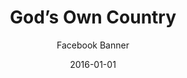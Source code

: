 ---
date: 2016-01-01
title:  God’s Own Country
subtitle: Facebook Banner
category: film-assets
code: <iframe src="https://www.facebook.com/plugins/video.php?href=https%3A%2F%2Fwww.facebook.com%2FTheHydeParkPictureHouse%2Fvideos%2F10156553413549056%2F&show_text=0&width=626" width="626" height="252" style="border:none;overflow:hidden" scrolling="no" frameborder="0" allowTransparency="true" allowFullScreen="true" loading="lazy"></iframe>
---